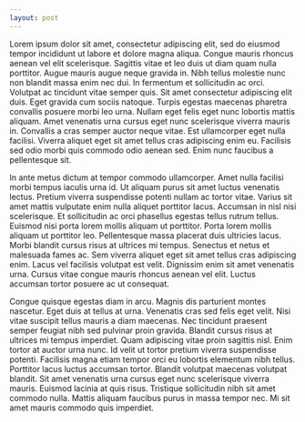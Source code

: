 ```yaml
---
layout: post
---
```

Lorem ipsum dolor sit amet, consectetur adipiscing elit, sed do eiusmod tempor incididunt ut labore et dolore magna aliqua. Congue mauris rhoncus aenean vel elit scelerisque. Sagittis vitae et leo duis ut diam quam nulla porttitor. Augue mauris augue neque gravida in. Nibh tellus molestie nunc non blandit massa enim nec dui. In fermentum et sollicitudin ac orci. Volutpat ac tincidunt vitae semper quis. Sit amet consectetur adipiscing elit duis. Eget gravida cum sociis natoque. Turpis egestas maecenas pharetra convallis posuere morbi leo urna. Nullam eget felis eget nunc lobortis mattis aliquam. Amet venenatis urna cursus eget nunc scelerisque viverra mauris in. Convallis a cras semper auctor neque vitae. Est ullamcorper eget nulla facilisi. Viverra aliquet eget sit amet tellus cras adipiscing enim eu. Facilisis sed odio morbi quis commodo odio aenean sed. Enim nunc faucibus a pellentesque sit.

In ante metus dictum at tempor commodo ullamcorper. Amet nulla facilisi morbi tempus iaculis urna id. Ut aliquam purus sit amet luctus venenatis lectus. Pretium viverra suspendisse potenti nullam ac tortor vitae. Varius sit amet mattis vulputate enim nulla aliquet porttitor lacus. Accumsan in nisl nisi scelerisque. Et sollicitudin ac orci phasellus egestas tellus rutrum tellus. Euismod nisi porta lorem mollis aliquam ut porttitor. Porta lorem mollis aliquam ut porttitor leo. Pellentesque massa placerat duis ultricies lacus. Morbi blandit cursus risus at ultrices mi tempus. Senectus et netus et malesuada fames ac. Sem viverra aliquet eget sit amet tellus cras adipiscing enim. Lacus vel facilisis volutpat est velit. Dignissim enim sit amet venenatis urna. Cursus vitae congue mauris rhoncus aenean vel elit. Luctus accumsan tortor posuere ac ut consequat.

Congue quisque egestas diam in arcu. Magnis dis parturient montes nascetur. Eget duis at tellus at urna. Venenatis cras sed felis eget velit. Nisi vitae suscipit tellus mauris a diam maecenas. Nec tincidunt praesent semper feugiat nibh sed pulvinar proin gravida. Blandit cursus risus at ultrices mi tempus imperdiet. Quam adipiscing vitae proin sagittis nisl. Enim tortor at auctor urna nunc. Id velit ut tortor pretium viverra suspendisse potenti. Facilisis magna etiam tempor orci eu lobortis elementum nibh tellus. Porttitor lacus luctus accumsan tortor. Blandit volutpat maecenas volutpat blandit. Sit amet venenatis urna cursus eget nunc scelerisque viverra mauris. Euismod lacinia at quis risus. Tristique sollicitudin nibh sit amet commodo nulla. Mattis aliquam faucibus purus in massa tempor nec. Mi sit amet mauris commodo quis imperdiet.
